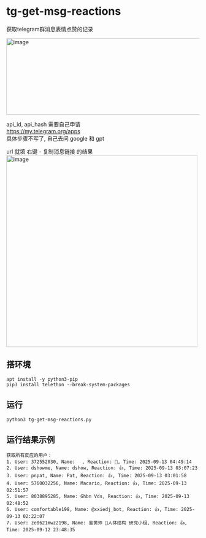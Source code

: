 # tg-get-msg-reactions
获取telegram群消息表情点赞的记录

<img width="705" height="200" alt="image" src="https://github.com/user-attachments/assets/1cb3946a-f920-4e8e-b253-4b4037a062f6" />

api_id, api_hash 需要自己申请  
https://my.telegram.org/apps  
具体步骤不写了, 自己去问 google 和 gpt  

url 就填 右键 - 复制消息链接 的结果  
<img width="498" height="500" alt="image" src="https://github.com/user-attachments/assets/425d9521-0434-4f72-92d8-ef46c4931443" />

## 搭环境
```
apt install -y python3-pip
pip3 install telethon --break-system-packages
```

## 运行
```
python3 tg-get-msg-reactions.py
```

## 运行结果示例
```
获取所有反应的用户：
1. User: 372552030, Name: ㅤ, Reaction: 👏, Time: 2025-09-13 04:49:14
2. User: dshowme, Name: dshow, Reaction: 👍, Time: 2025-09-13 03:07:23
3. User: pnpat, Name: Pat, Reaction: 👍, Time: 2025-09-13 03:01:58
4. User: 5760032256, Name: Macario, Reaction: 👍, Time: 2025-09-13 02:51:57
5. User: 8038895285, Name: Ghbn Vds, Reaction: 👍, Time: 2025-09-13 02:48:52
6. User: comfortable198, Name: @xxiedj_bot, Reaction: 👍, Time: 2025-09-13 02:22:07
7. User: ze0621mwz2198, Name: 鉴黄师 🔞人体结构 研究小组, Reaction: 👍, Time: 2025-09-12 23:48:35
```
